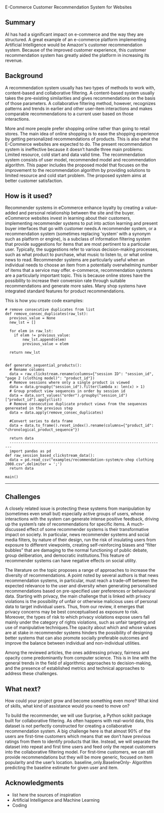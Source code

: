 <!-- This is the markdown template for the final project of the Building AI course, 
created by Reaktor Innovations and University of Helsinki. 
Copy the template, paste it to your GitHub README and edit! -->

E-Commerce Customer Recommendation System for Websites

## Summary
 AI has had a significant impact on e-commerce and the way they are structured. A great example of an e-commerce platform implementing Artificial Intelligence would be Amazon's customer recommendation system. Because of the improved customer experience, this customer recommendation system has greatly aided the platform in increasing its revenue.

## Background
A recommendation system usually has two types of methods to work with, content-based and collaborative filtering. A content-based system usually takes the pre-existing similarities and gives recommendations on the basis of those parameters. A collaborative filtering method, however, recognizes patterns and trends in earlier and other user-item interactions and makes comparable recommendations to a current user based on those interactions.

More and more people prefer shopping online rather than going to retail stores. The main idea of online shopping is to ease the shopping experience by getting personalized recommendations of products. This is also what the E-Commerce websites are expected to do. The present recommendation system is ineffective because it doesn’t handle three main problems: Limited resource, cold start and data valid time. The recommendation system consists of user model, recommended model and recommendation algorithm. This paper includes the proposed model that focuses on the improvement to the recommendation algorithm by providing solutions to limited resource and cold start problem. The proposed system aims at better customer satisfaction.

## How is it used?

Recommender systems in eCommerce enhance loyalty by creating a value-added and personal relationship between the site and the buyer. eCommerce websites invest in learning about their customers, implementing recommender systems to put into action learning and present buyer interfaces that go with customer needs.A recommender system, or a recommendation system (sometimes replacing 'system' with a synonym such as platform or engine), is a subclass of information filtering system that provide suggestions for items that are most pertinent to a particular user. Typically, the suggestions refer to various decision-making processes, such as what product to purchase, what music to listen to, or what online news to read. Recommender systems are particularly useful when an individual needs to choose an item from a potentially overwhelming number of items that a service may offer. e-commerce, recommendation systems are a particularly important topic. This is because online stores have the possibility to increase their conversion rate through suitable recommendations and generate more sales. Many shop systems have integrated standard features for product recommendations.


This is how you create code examples:
```
# remove consecutive duplicates from list
def remove_consec_duplicates(raw_lst):
  previous_value = None
  new_lst = []

  for elem in raw_lst:
    if elem != previous_value:
        new_lst.append(elem)
        previous_value = elem
        
  return new_lst


def generate_sequential_products():
  # Rename columns
  data = raw_clickstream.rename(columns={"session ID": "session_id", "page 2 (clothing model)": "product_id"})
  # Remove sessions where only a single product is viewed
  data = data.groupby("session_id").filter(lambda x: len(x) > 1)
  # Group product view sequences in order by session id
  data = data.sort_values("order").groupby("session_id")["product_id"].apply(list)
  # Remove consecutive duplicate product views from the sequences genereated in the previous step
  data = data.apply(remove_consec_duplicates)

  #Convert series to data frame
  data = data.to_frame().reset_index().rename(columns={"product_id": "chronological_product_sequence"})

  return data
  -----------------------------------------------------------------------
  import pandas as pd
def raw_session_based_clickstream_data():
  data = pd.read_csv("examples/recommendation-system/e-shop clothing 2008.csv",delimiter = ';')
  return data

main()
```
------------------------------------------------------------------------------------------

## Challenges
A closely related issue is protecting these systems from manipulation by (sometimes even small but) especially active groups of users, whose interactions with the system can generate intense positive feedback, driving up the system’s rate of recommendations for specific items. A much-discussed effect of some recommender systems is their transformative impact on society. In particular, news recommender systems and social media filters, by nature of their design, run the risk of insulating users from exposure to different viewpoints, creating self-reinforcing biases and “filter bubbles” that are damaging to the normal functioning of public debate, group deliberation, and democratic institutions.This feature of recommender systems can have negative effects on social utility.

The literature on the topic proposes a range of approaches to increase the diversity of recommendations. A point noted by several authors is that news recommendation systems, in particular, must reach a trade-off between the expected relevance to the user and diversity when generating personalised recommendations based on pre-specified user preferences or behavioural data. Starting with privacy, the main challenge that is linked with privacy violations is the possibility of unfair or otherwise malicious uses of personal data to target individual users. Thus, from our review, it emerges that privacy concerns may be best conceptualised as exposure to risk. Moreover, the types of risk to which privacy violations expose users fall mainly under the category of rights violations, such as unfair targeting and use of manipulative techniques.The opacity about which and whose values are at stake in recommender systems hinders the possibility of designing better systems that can also promote socially preferable outcomes and improve the balance between individual and non-individual utilities.

Among the reviewed articles, the ones addressing privacy, fairness and opacity come predominantly from computer science. This is in line with the general trends in the field of algorithmic approaches to decision-making, and the presence of established metrics and technical approaches to address these challenges.

## What next?

How could your project grow and become something even more? What kind of skills, what kind of assistance would you  need to move on? 

To build the recommender, we will use Surprise, a Python scikit package built for collaborative filtering. As often happens with real-world data, this dataset is not perfectly constructed for creating a collaborative recommendation system. A big challenge here is that almost 90% of the users are first-time customers which means that we don’t have previous ratings from them to identify products that like. Instead, we will separate the dataset into repeat and first time users and feed only the repeat customers into the collaborative filtering model. For first-time customers, we can still provide recommendations but they will be more generic, focused on item popularity and the user’s location. baseline_only.BaselineOnly- Algorithm predicting the baseline estimate for given user and item.

## Acknowledgments

* list here the sources of inspiration 
* Artificial Intelligence and Machine Learning 
* Coding 
